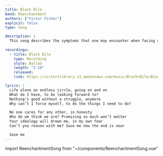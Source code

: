 ```yaml
---
title: Black Bile
band: Reenchantment
authors: ["Victor Fisher"]
explicit: false
type: Song

description: |
  This song describes the symptoms that one may encounter when facing a loss of meaning in their life. It was recorded with the use of traditional instrumentation.
  
recordings:
  - title: Black Bile
    type: Recording
    style: Ballad
    length: "2:18"
    released: 
    link: https://victorslibrary.s3.amazonaws.com/music/Black+Bile/Black+Bile.mp3

lyrics: |
  Life alone an endless circle, going on and on
  What do I have, to be looking forward to?
  Nothing’s good without a struggle, anymore
  Why can’t I force myself, to do the things I need to do?

  No one cares for any other, in honesty
  Who do we think we are? Promising so much won’t matter
  Your ideology will drown me, in my own fear
  Can’t you reason with me? Save me now the end is near

  Save me
---
```


import ReenchantmentSong from "~/components/ReenchantmentSong.vue"

<ReenchantmentSong :songData="$frontmatter" />
